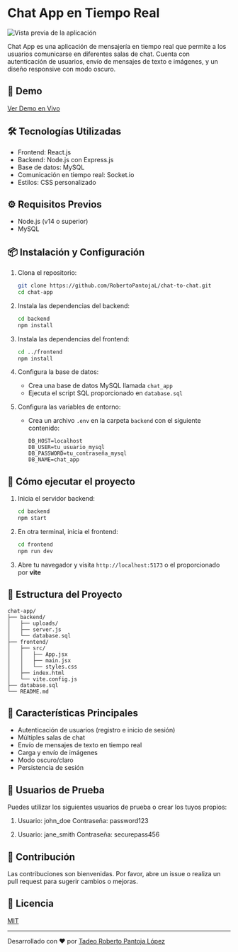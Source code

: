 # Chat App en Tiempo Real

![Vista previa de la aplicación](./chat.gif)

Chat App es una aplicación de mensajería en tiempo real que permite a los usuarios comunicarse en diferentes salas de chat. Cuenta con autenticación de usuarios, envío de mensajes de texto e imágenes, y un diseño responsive con modo oscuro.

## 🚀 Demo

[Ver Demo en Vivo](#)

## 🛠 Tecnologías Utilizadas

- Frontend: React.js
- Backend: Node.js con Express.js
- Base de datos: MySQL
- Comunicación en tiempo real: Socket.io
- Estilos: CSS personalizado

## ⚙️ Requisitos Previos

- Node.js (v14 o superior)
- MySQL

## 📦 Instalación y Configuración

1. Clona el repositorio:
   ```bash
   git clone https://github.com/RobertoPantojaL/chat-to-chat.git
   cd chat-app
   ```

2. Instala las dependencias del backend:
   ```bash
   cd backend
   npm install
   ```

3. Instala las dependencias del frontend:
   ```bash
   cd ../frontend
   npm install
   ```

4. Configura la base de datos:
   - Crea una base de datos MySQL llamada `chat_app`
   - Ejecuta el script SQL proporcionado en `database.sql`

5. Configura las variables de entorno:
   - Crea un archivo `.env` en la carpeta `backend` con el siguiente contenido:
     ```
     DB_HOST=localhost
     DB_USER=tu_usuario_mysql
     DB_PASSWORD=tu_contraseña_mysql
     DB_NAME=chat_app
     ```

## 🚀 Cómo ejecutar el proyecto

1. Inicia el servidor backend:
   ```bash
   cd backend
   npm start
   ```

2. En otra terminal, inicia el frontend:
   ```bash
   cd frontend
   npm run dev
   ```

3. Abre tu navegador y visita `http://localhost:5173` o el proporcionado por **vite**

## 📁 Estructura del Proyecto

```
chat-app/
├── backend/
│   ├── uploads/
│   ├── server.js
│   └── database.sql
├── frontend/
│   ├── src/
│   │   ├── App.jsx
│   │   ├── main.jsx
│   │   └── styles.css
│   ├── index.html
│   └── vite.config.js
├── database.sql
└── README.md
```

## 🌟 Características Principales

- Autenticación de usuarios (registro e inicio de sesión)
- Múltiples salas de chat
- Envío de mensajes de texto en tiempo real
- Carga y envío de imágenes
- Modo oscuro/claro
- Persistencia de sesión

## 👥 Usuarios de Prueba

Puedes utilizar los siguientes usuarios de prueba o crear los tuyos propios:

1. Usuario: john_doe
   Contraseña: password123

2. Usuario: jane_smith
   Contraseña: securepass456

## 🤝 Contribución

Las contribuciones son bienvenidas. Por favor, abre un issue o realiza un pull request para sugerir cambios o mejoras.

## 📄 Licencia

[MIT](https://choosealicense.com/licenses/mit/)

---

Desarrollado con ❤️ por [Tadeo Roberto Pantoja López](https://github.com/RobertoPantojaL)